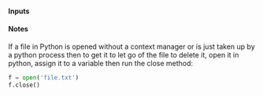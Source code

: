

#### Inputs

#### Notes

If a file in Python is opened without a context manager or is just taken up by a python process then to get it to let go of the file to delete it, open it in python, assign it to a variable then run the close method:

```python
f = open('file.txt')
f.close()
```

